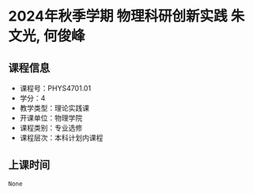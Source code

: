 # 2024年秋季学期 物理科研创新实践 朱文光, 何俊峰






## 课程信息

- 课程号：PHYS4701.01
- 学分：4
- 教学类型：理论实践课
- 开课单位：物理学院
- 课程类别：专业选修
- 课程层次：本科计划内课程

## 上课时间

```
None
```

